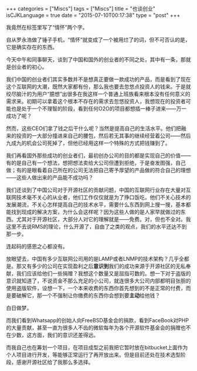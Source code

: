 +++
categories = ["Miscs"]
tags = ["Miscs"]
title  = "也谈创业"
isCJKLanguage = true
date = "2015-07-10T00:17:38"
type = "post"
+++


我竟然在标签里写了“情怀”两个字。

自从罗永浩做了锤子手机，“情怀”就变成了一个被用烂了的词，但不可否认的是，它是确实存在的东西。

今天中午和同事聊天，谈到了中国和国外的创业者的不同之处，其中有一条，那就是创业者的初心。

我们中国的创业者们其实多数并不是想真正要做一款成功的产品，而是看到了现在这个互联网的大潮，既然大家都有份，那么我也要去忽悠点投资人的钱来。于是就绞尽脑汁的为用户“臆想”出很多在我这样一个普通上班族看来根本没有任何意义的需求来。初期可以拿着这个根本不存在的需求去忽悠投资人，我想现在的投资者可能也是处于一个不理智的阶段，看到任何O2O的项目都想插一棒子进来——万一成功了呢？

然而，这些CEO们拿了钱之后干什么呢？当然是提高自己的生活水平。他们把融来的投资的一大部分撞进来自己的腰包，然后若无其事的继续经营着公司——然后九成九的机会公司死掉了，但他已经用这样一个特殊的方式把钱赚到了。

我们再看国外那些成功的创业者们，最初创办公司的目的都是实现自己的价值——有的是自己有一个想法，想把想法卖给大公司但遭到拒绝，于是奋发图强，自己做；有的是眼看着自己所在的公司无法把自己寄予厚望的产品做的符合自己的理想——这些人做出来的产品能不成功吗？

我们还谈到了中国公司对于开源社区的贡献问题，中国的互联网行业存在大量对互联网技术毫不关心的从业者，他们工作仅仅就是为了挣口饭吃，他们不关心技术的发展潮流，不关心怎样提高自己的技术水平，需要什么东西到网上搜一搜，基本都能找到现成的解决方案，为什么会这样呢？因为这些人做的是人家早就做过的东西。尤其对于开源社区，大部分人对它的理解就是——免费。对，但也不全对。我这里不去说RMS的理论，什么开源了，自由了之类的观点，我们的水平还达不到那一步。

连起码的感恩之心都没有。

放眼望去，中国有多少互联网公司用的是LAMP或者LNMP的技术架构？几乎全都是。那又有多少的公司在实现盈利之后**意识到**我们的成功来源于开源社区的无私奉献，我们应该给他们一些捐赠？我想这个数量又是屈指可数的。想一下对于盗版的意识就知道了，不说资金不那么充足的小公司，就连很多大公司内部都明目张胆的使用盗版软件，设想一下，一个本来收费的东西你首先想到的不是正常的付费，而是要破解它，那一个不强制让你缴费的东西你会想到要**主动**给他钱？

白日做梦。

而我们看到Whatsapp的创始人向FreeBSD基金会的捐款，看到FaceBook对PHP的大量贡献，甚至一直为很多人不齿的微软每年为各个开源软件基金会的捐赠也不在少数，这方面，我们的意识还差得远。

而我自己也在筹划一个项目，在项目成型之前我把它暂时放在bitbucket上面作为个人项目进行开发，等能够正常运行了再开放出来。但是目前还处在技术选型阶段，感谢开源社区给了我那么多选择。


